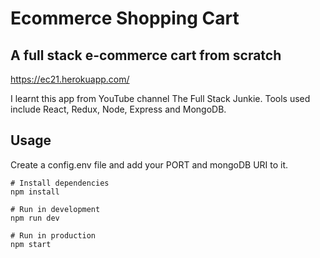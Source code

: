 # Ecommerce Shopping Cart

## A full stack e-commerce cart from scratch

https://ec21.herokuapp.com/

I learnt this app from YouTube channel The Full Stack Junkie. 
Tools used include React, Redux, Node, Express and MongoDB. 

## Usage

Create a config.env file and add your PORT and mongoDB URI to it.

```
# Install dependencies
npm install

# Run in development
npm run dev

# Run in production
npm start
```
